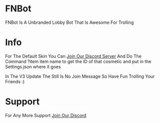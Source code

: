 # FNBot
FNBot Is A Unbranded Lobby Bot That Is Awesome For Trolling

# Info

For The Default Skin You Can [Join Our Discord Server](discord.gg/hmXa5cQCJH) And Do The Command ?item item name to get the ID of that cosmetic and put in the Settings.json where it goes

In The V3 Update The Still Is No Join Message So Have Fun Trolling Your Friends :)

# Support

For Any More Support [Join Our Discord](discord.gg/BvHVWU3DDk)

